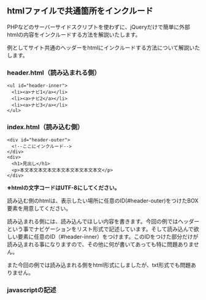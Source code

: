 ## htmlファイルで共通箇所をインクルード
PHPなどのサーバーサイドスクリプトを使わずに、jQueryだけで簡単に外部htmlの内容をインクルードする方法を解説いたします。

例としてサイト共通のヘッダーをhtmlにインクルードする方法について解説いたします。


### header.html（読み込まれる側）

    <ul id="header-inner">
    　<li><a>ナビ1</a></li>
    　<li><a>ナビ2</a></li>
    　<li><a>ナビ3</a></li>
    </ul>

### index.html（読み込む側）

    <div id="header-outer">
    　<!--ここにインクルード-->
    </div>
    <div>
    　<h1>見出し</h1>
    　<p>本文本文本文本文本文本文本文本文本文</p>
    </div>


**※htmlの文字コードはUTF-8にしてください。**

読み込む側のhtmlは、表示したい場所に任意のID(#header-outer)をつけたBOX要素を用意してください。  

読み込まれる側には、読み込んでほしい内容を書きます。今回の例ではヘッダーという事でナビゲーションをリスト形式で記述しています。そして読み込んで欲しい要素に任意のID（#header-inner）をつけます。このIDをつけた部分だけが読み込まれる事になりますので、その他に何が書いてあっても特に問題ありません。  

また今回の例では読み込まれる側をhtml形式にしましたが、txt形式でも問題ありません。

### javascriptの記述

<script type="text/javascript">
  $(function() {
    $("#header-outer").load("https://www.olp.co.jp/medical/inc/header.html #header-inner");
    $("#footer-outer").load("https://www.olp.co.jp/medical/inc/footer.html #footer-inner");
  })
</script>
